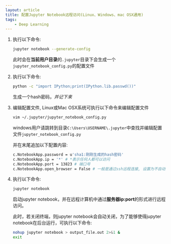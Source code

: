```yaml
---
layout: article
title: 配置Jupyter Notebook远程访问(Linux、Windows、mac OSX通用)
tags:
    - Deep Learning
---
```


1.  执行以下命令:
    ```bash
    jupyter notebook --generate-config
    ```

    此时会在**当前用户目录**的`.jupyter`目录下会生成一个`jupyter_notebook_config.py`的配置文件

<!--more-->

2.  执行以下命令:

    ```bash
    python -c "import IPython;print(IPython.lib.passwd())"
    ```

    生成一个hash密码，_并记下来_

3.  编辑配置文件, Linux或Mac OSX系统可执行以下命令来编辑配置文件

    ```bash
    vim ~/.jupyter/jupyter_notebook_config.py
    ```

    windows用户请跳转到目录`C:\Users\USERNAME\.jupyter`中查找并编辑配置文件`jupyter_notebook_config.py`

    并在末尾追加以下配置内容:

    ```bash
    c.NotebookApp.password = u'sha1:刚刚生成的hash密码'
    c.NotebookApp.ip = '*' # *表示任何人都可以访问
    c.NotebookApp.port = 13823 # 端口号
    c.NotebookApp.open_browser = False # 一般是通过ssh远程连接, 设置为不自动打开浏览器
    ```

4.  执行以下命令:
    ```bash
    jupyter notebook
    ```

    启动jupyter notebook，并在远程计算机中通过**服务器ip:port**的形式进行远程访问。

    此时，若关闭终端，则jupyter notebook会自动关闭，为了能够使得jupyter notebook在后台运行，可执行以下命令:

    ```bash
    nohup jupyter notebook > output_file.out 2>&1 &
    exit
    ```